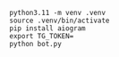 

    python3.11 -m venv .venv
    source .venv/bin/activate
    pip install aiogram
    export TG_TOKEN=
    python bot.py
